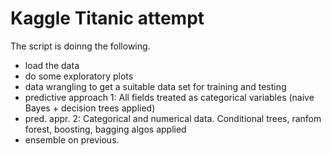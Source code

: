 # Kaggle Titanic attempt
The script is doinng the following.
- load the data
- do some exploratory plots
- data wrangling to get a suitable data set for training and testing
- predictive approach 1: All fields treated as categorical variables (naive Bayes + decision trees applied)
- pred. appr. 2: Categorical and numerical data. Conditional trees, ranfom forest, boosting, bagging algos applied
- ensemble on previous. 
